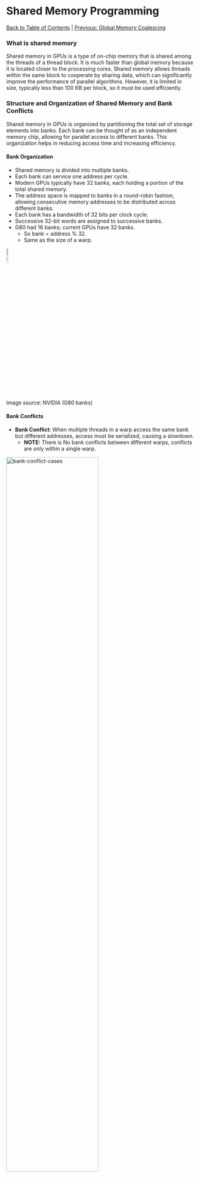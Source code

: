 # Shared Memory Programming
[Back to Table of Contents](../../Readme.md) | [Previous: Global Memory Coalescing](4.global-memory-coalescing.md)
### What is shared memory
Shared memory in GPUs is a type of on-chip memory that is shared among the threads of a thread block. It is much faster than global memory because it is located closer to the processing cores. Shared memory allows threads within the same block to cooperate by sharing data, which can significantly improve the performance of parallel algorithms. However, it is limited in size, typically less than 100 KB per block, so it must be used efficiently.

### Structure and Organization of Shared Memory and Bank Conflicts

Shared memory in GPUs is organized by partitioning the total set of storage elements into banks. Each bank can be thought of as an independent memory chip, allowing for parallel access to different banks. This organization helps in reducing access time and increasing efficiency.

#### Bank Organization
- Shared memory is divided into multiple banks.
- Each bank can service one address per cycle.
- Modern GPUs typically have 32 banks, each holding a portion of the total shared memory.
- The address space is mapped to banks in a round-robin fashion, allowing consecutive memory addresses to be distributed across different banks.
- Each bank has a bandwidth of 32 bits per clock cycle.
- Successive 32-bit words are assigned to successive banks.
- G80 had 16 banks; current GPUs have 32 banks.
    - So bank = address % 32.
    - Same as the size of a warp.

<img src="./imgs/smem-banks.png" alt="shared-memory-banks" width="10%">

Image source: NVIDIA (G80 banks)

#### Bank Conflicts
- **Bank Conflict**: When multiple threads in a warp access the same bank but different addresses, access must be serialized, causing a slowdown.
  - **NOTE:** There is No bank conflicts between different warps, conflicts are only within a single warp.
<img src="./imgs/smem-bank-conflict.png" alt="bank-conflict-cases" width="70%">

Image source: NVIDIA

- **No Bank Conflict**: When threads in a warp access different banks, there is no conflict, and maximum bandwidth is achieved.
<img src="./imgs/smem-no-bank-conflict.png" alt="No-bank-conflict-cases" width="70%">

Image source: NVIDIA

  
- **Special Case**: If all threads access the same address in the same bank, the data can be broadcasted, avoiding conflicts.

#### Access Patterns
- **Stride-1 Access**: Consecutive threads access consecutive memory addresses, mapping to different banks and avoiding conflicts.
- **Higher Stride Access**: If we have larger stides like when the stride is a power of two, it can lead to bank conflicts, causing a slowdown proportional to the stride.

Efficient use of shared memory involves organizing data and access patterns to minimize bank conflicts, thereby maximizing parallelism and performance. We will later talk about how to resolve bank conflicts.


### When is Shared Memory Beneficial?

#### Shared Memory and Resolving Uncoalesced Memory Access to Global Memory

Shared memory is also beneficial for coalescing access to global memory. We have already discussed how to [identify uncoalesced memory accesses](./4.global-memory-coalescing.md), but we have not yet talked about how to resolve them. One approach is to use shared memory to copy the data from global memory in a coalesced manner. Once the data is in shared memory, the kernel code can access it in any order, and the access pattern is not important.

#### Shared Memory and Reuse

Shared memory is extremely useful when multiple threads within the same block need to use the same values multiple times for their computations. Instead of each thread issuing redundant global memory loads, threads can `cooperate` by loading the data once into shared memory, which can be reused by the entire block. This significantly reduces the number of slow global memory accesses. Next we go through an example to demonstrate the usage of shared memory to harness reuse.

However, shared memory is limited in size, typically less than 100 KB. For larger matrices or datasets, a technique called **tiling** is used, where the matrix is divided into smaller blocks or tiles. Each tile is small enough to fit into shared memory and allows efficient reuse of data across threads in a block.

### Example: Optimized matmul CUDA Kernel using Shared Memory

Below is an example of a matrix multiplication kernel optimized using shared memory. The matrix multiplication involves three matrices: `A`, `B`, and `C`. The tile sizes (defined as `BLOCK_SIZE`) determine how much of matrix `A` and matrix `B` can be loaded into shared memory at a time.
<img src="./imgs/smem-matmul.png" alt="shared-memory-matmuls" width="50%">

#### Tiling and the Overall Structure
In the figure above, a thread block is responsible to compute `BLOCK_SIZE X BLOCK_SIZE` block of the C matrix. Each thread is resposible to compute a single element in the, but we want to do this in a tiled fashion to avoid repeated accesses to global memeory. The yellow shaded bands on A and B are the needed data to compute the yellow block in C matrix. There is a lot of reuse by threads, for instance consider 2 adjacent elements in a row of C matrix, both of these 2 elements need the same row of elements from A matrix, similarly 2 adjacent elements in a column of the C matrix, reuse a single column of B matrix. So somehow we want to avoid repeatitive unnecessary accesses to global matrix, recall that shared memory is benefitial when multiple threads are reusing the same values, and this is a case where it can be benefitial. The strategy is to traverse the yellow bands of A and B over the k dimension in `BLOCK_SIZE X BLOCK_SIZE` tiles and load them into shared memory blocks As and Bs. First, the threads of the threadblock `collectively cooperate` to copy the blocks into the shared memory. Once the data is loaded into the shared memory, each thread computes the element it is responsible, but it access the memories from the shared memory instead which avoids repeatitive access to global memory.  

```cpp
__global__ void
matrixMul( float* A, float* B, float* C, int hA, int wA, int wB)
{ 
    int bx = blockIdx.x; 
    int by = blockIdx.y;
    int tx = threadIdx.x; 
    int ty = threadIdx.y;

    // Starting index of A and B for the thread block
    int aBegin = wA * BLOCK_SIZE * by;
    int bBegin = BLOCK_SIZE * bx;

    float Csub = 0;

    // Declaration of shared memory buffers
    __shared__ float As[BLOCK_SIZE][BLOCK_SIZE];
    __shared__ float Bs[BLOCK_SIZE][BLOCK_SIZE];

    // Starting index of A and B for the thread
    int aInd = aBegin + wA * ty + tx;
    int bInd = bBegin + wB * ty + tx;

    for (int kt = 0; kt < wA; kt += BLOCK_SIZE) {
        As[ty][tx] = A[aInd]; 
        Bs[ty][tx] = B[bInd];
        
        __syncthreads();

        for (int k = 0; k < BLOCK_SIZE; ++k) 
            Csub += As[ty][k] * Bs[k][tx];
        
        __syncthreads();

        aInd += BLOCK_SIZE; 
        bInd += BLOCK_SIZE * wB;
    }

    // Copy back the result computed (from thread local memory) to GPU DRAM
    int c = wB * BLOCK_SIZE * by + BLOCK_SIZE * bx;
    C[c + wB * ty + tx] = Csub;
}
```
#### Code Explaination

### Parameters:
- **float* A**: Pointer to the first input matrix (A).
- **float* B**: Pointer to the second input matrix (B).
- **float* C**: Pointer to the output matrix (C).
- **int hA**: Height of matrix A (number of rows).
- **int wA**: Width of matrix A (and height of matrix B).
- **int wB**: Width of matrix B (number of columns).

The function multiplies two matrices `A` (size: `hA × wA`) and `B` (size: `wA × wB`) and stores the result in matrix `C` (size: `hA × wB`).



### Shared Memory Buffers:
- **As[BLOCK_SIZE][BLOCK_SIZE]**: Shared memory buffer for a tile (sub-block) of matrix A.
- **Bs[BLOCK_SIZE][BLOCK_SIZE]**: Shared memory buffer for a tile (sub-block) of matrix B.



### Main Steps of the Kernel:

1. **Thread Block Starting Indices**:
   - `aBegin`: Starting index of matrix A’s tile (block) for the current thread block. Each block works on a submatrix of A.
   - `bBegin`: Starting index of matrix B’s tile for the current block.

2. **Tile-Loading Loop**:
   - The kernel loads tiles of matrix `A` and matrix `B` into shared memory buffers (`As` and `Bs`).
   - This process is done cooperatively by **all threads in the thread block**, where each thread is responsible for loading a specific element from matrices `A` and `B` into shared memory. 
   - The tiles are loaded in chunks of `BLOCK_SIZE × BLOCK_SIZE`. The loop over `kt` handles stepping through the matrix in these chunks, loading the next set of tiles from `A` and `B` into shared memory.
   - The index calculations, `aInd` for matrix `A` and `bInd` for matrix `B`, determine which specific elements of the matrices each thread should load into shared memory, ensuring each thread block handles its assigned portion of the matrices in a distributed and parallel fashion.

   
3. **Matrix Multiplication**:
   - After loading a tile from matrices `A` and `B` into shared memory, the threads synchronize using `__syncthreads()` to ensure all threads have completed loading the data.
   - Each thread computes a partial sum (`Csub`) by performing the dot product of the corresponding row in the tile of matrix `A` (`As[ty][k]`) and the corresponding column in the tile of matrix `B` (`Bs[k][tx]`).
   - The inner loop over `k` computes this sum across the elements of the tiles.
   - A second call to `__syncthreads()` is critical after the computation of `Csub` to ensure that all threads complete their calculations before proceeding. If this synchronization point did not exist, elements from the next tiles could start being copied to shared memory while some threads were still finishing their computations. This could lead to incorrect results, as data from the subsequent tiles might be written back to global memory before the previous calculations were completed, resulting in race conditions and invalid outputs.
 
4. **Storing the Result**:
   - After all the tiles have been processed (i.e., the loop over `kt` is finished), each thread stores the final result (`Csub`) back into the appropriate position in matrix C.
   - The index `c` determines the global memory location in matrix C where the result for this block will be written.


[Back to Table of Contents](../../Readme.md) | [Previous: Global Memory Coalescing](4.global-memory-coalescing.md)
